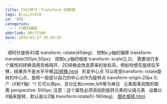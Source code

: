 ```yaml
---
title: CSS3学习：Transform 2D转换
tags: [css,html]
id: '595'
categories:
  - - 计算机编程
abbrlink: 90c7f100
date: 2019-03-27 10:29:55
---
```


  顺时针旋转45度 transform: rotate(45deg);   控制x,y轴的偏移 transform: translate(100px,50px);   控制x,y轴的缩放 transform: scale(2,2);   需要进行多个属性的转换请用空格隔开，2D转换会改变原来的坐标系，例如你想先旋转后平移，结果并不是水平平移[2D转换.html](https://post.332b.com/wp-content/uploads/2019/03/2D转换.html)   形变中心点 可以改变transform: rotate旋转的中心点，旋转一般是以自己的中心点作为旋转点 transform-origin:20px 0;  /\*（X和Y轴）\*/ 它可以用px、百分比和center,left等为单位   元素距离视图的距离 perspective: 500px; 注意：这个属性必须添加到旋转元素的父级元素   设置以X轴来旋转，默认是以Z轴 transform:rotateX(-180deg);   [图片旋转.html](https://post.332b.com/wp-content/uploads/2019/03/图片倾斜.html)